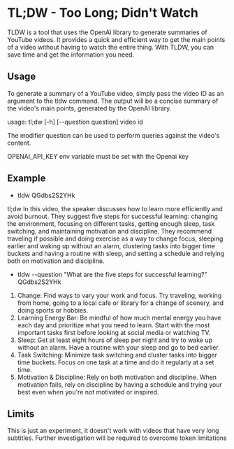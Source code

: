 # TL;DW - Too Long; Didn't Watch

TLDW is a tool that uses the OpenAI library to generate summaries of YouTube videos. It provides a quick and efficient way to get the main points of a video without having to watch the entire thing. With TLDW, you can save time and get the information you need.

## Usage

To generate a summary of a YouTube video, simply pass the video ID as an argument to the tldw command. The output will be a concise summary of the video's main points, generated by the OpenAI library.

usage: tl;dw [-h] [--question question] video id

The modifier question can be used to perform queries against the video's content.

OPENAI_API_KEY env variable must be set with the Openai key

## Example

- tldw QGdbs2S2YHk

tl;dw In this video, the speaker discusses how to learn more efficiently and avoid burnout. They suggest five steps for successful learning: changing the environment, focusing on different tasks, getting enough sleep, task switching, and maintaining motivation and discipline. They recommend traveling if possible and doing exercise as a way to change focus, sleeping earlier and waking up without an alarm, clustering tasks into bigger time buckets and having a routine with sleep, and setting a schedule and relying both on motivation and discipline.

- tldw --question "What are the five steps for successful learning?" QGdbs2S2YHk

1. Change: Find ways to vary your work and focus. Try traveling, working from home, going to a local cafe or library for a change of scenery, and doing sports or hobbies.
2. Learning Energy Bar: Be mindful of how much mental energy you have each day and prioritize what you need to learn. Start with the most important tasks first before looking at social media or watching TV.
3. Sleep: Get at least eight hours of sleep per night and try to wake up without an alarm. Have a routine with your sleep and go to bed earlier.
4. Task Switching: Minimize task switching and cluster tasks into bigger time buckets. Focus on one task at a time and do it regularly at a set time.
5. Motivation & Discipline: Rely on both motivation and discipline. When motivation fails, rely on discipline by having a schedule and trying your best even when you're not motivated or inspired.

## Limits

This is just an experiment, it doesn't work with videos that have very long subtitles. Further investigation will be required to overcome token limitations
